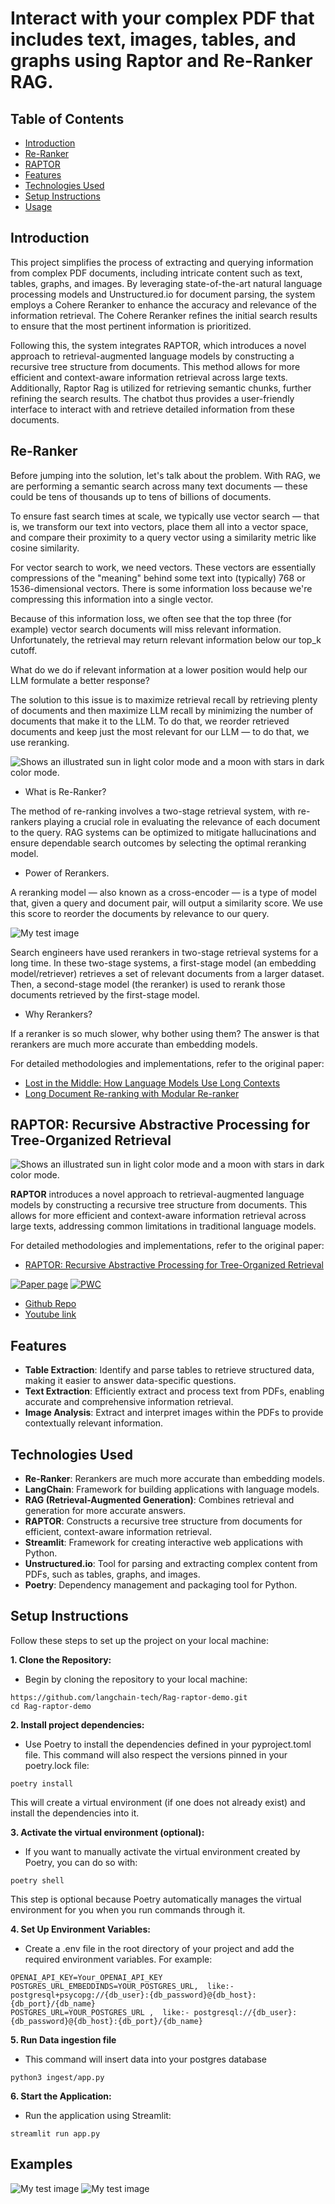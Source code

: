 # Interact with your complex PDF that includes text, images, tables, and graphs using Raptor and Re-Ranker RAG.


## Table of Contents

- [Introduction](#introduction)
- [Re-Ranker](#Re-Ranker)
- [RAPTOR](#Recursive-Abstractive-Processing-for-Tree-Organized-Retrieval)
- [Features](#features)
- [Technologies Used](#technologies-used)
- [Setup Instructions](#setup-instructions)
- [Usage](#usage)


## Introduction

This project simplifies the process of extracting and querying information from complex PDF documents, including intricate content such as text,  tables, graphs, and images. By leveraging state-of-the-art natural language processing models and Unstructured.io for document parsing, the system employs a Cohere Reranker to enhance the accuracy and relevance of the information retrieval. The Cohere Reranker refines the initial search results to ensure that the most pertinent information is prioritized.

Following this, the system integrates RAPTOR, which introduces a novel approach to retrieval-augmented language models by constructing a recursive tree structure from documents. This method allows for more efficient and context-aware information retrieval across large texts. Additionally, Raptor Rag is utilized for retrieving semantic chunks, further refining the search results. The chatbot thus provides a user-friendly interface to interact with and retrieve detailed information from these documents.


## Re-Ranker

Before jumping into the solution, let's talk about the problem. With RAG, we are performing a semantic search across many text documents — these could be tens of thousands up to tens of billions of documents.

To ensure fast search times at scale, we typically use vector search — that is, we transform our text into vectors, place them all into a vector space, and compare their proximity to a query vector using a similarity metric like cosine similarity.

For vector search to work, we need vectors. These vectors are essentially compressions of the "meaning" behind some text into (typically) 768 or 1536-dimensional vectors. There is some information loss because we're compressing this information into a single vector.

Because of this information loss, we often see that the top three (for example) vector search documents will miss relevant information. Unfortunately, the retrieval may return relevant information below our top_k cutoff.

What do we do if relevant information at a lower position would help our LLM formulate a better response?

The solution to this issue is to maximize retrieval recall by retrieving plenty of documents and then maximize LLM recall by minimizing the number of documents that make it to the LLM. To do that, we reorder retrieved documents and keep just the most relevant for our LLM — to do that, we use reranking.

<picture>
  <img alt="Shows an illustrated sun in light color mode and a moon with stars in dark color mode." src="data/re_ranker1.png">
</picture>


- What is Re-Ranker? 

The method of re-ranking involves a two-stage retrieval system, with re-rankers playing a crucial role in evaluating the relevance of each document to the query. RAG systems can be optimized to mitigate hallucinations and ensure dependable search outcomes by selecting the optimal reranking model.

- Power of Rerankers.

A reranking model — also known as a cross-encoder — is a type of model that, given a query and document pair, will output a similarity score. We use this score to reorder the documents by relevance to our query.

![My test image](data/re_ranker2.png)

Search engineers have used rerankers in two-stage retrieval systems for a long time. In these two-stage systems, a first-stage model (an embedding model/retriever) retrieves a set of relevant documents from a larger dataset. Then, a second-stage model (the reranker) is used to rerank those documents retrieved by the first-stage model.

- Why Rerankers?

If a reranker is so much slower, why bother using them? The answer is that rerankers are much more accurate than embedding models.

For detailed methodologies and implementations, refer to the original paper:

- [Lost in the Middle: How Language Models Use Long Contexts](https://arxiv.org/pdf/2307.03172)
- [Long Document Re-ranking with Modular Re-ranker](https://arxiv.org/pdf/2205.04275)


## RAPTOR: Recursive Abstractive Processing for Tree-Organized Retrieval

<picture>
  <img alt="Shows an illustrated sun in light color mode and a moon with stars in dark color mode." src="data/raptor.jpg">
</picture>

**RAPTOR** introduces a novel approach to retrieval-augmented language models by constructing a recursive tree structure from documents. This allows for more efficient and context-aware information retrieval across large texts, addressing common limitations in traditional language models. 


For detailed methodologies and implementations, refer to the original paper:

- [RAPTOR: Recursive Abstractive Processing for Tree-Organized Retrieval](https://arxiv.org/abs/2401.18059)

[![Paper page](https://huggingface.co/datasets/huggingface/badges/resolve/main/paper-page-sm.svg)](https://huggingface.co/papers/2401.18059)
[![PWC](https://img.shields.io/endpoint.svg?url=https://paperswithcode.com/badge/raptor-recursive-abstractive-processing-for/question-answering-on-quality)](https://paperswithcode.com/sota/question-answering-on-quality?p=raptor-recursive-abstractive-processing-for)

- [Github Repo](https://github.com/parthsarthi03/raptor)
- [Youtube link](https://youtu.be/jbGchdTL7d0?si=Pfc_3vpXw8QdJP5T)

## Features

- **Table Extraction**: Identify and parse tables to retrieve structured data, making it easier to answer data-specific questions.
- **Text Extraction**: Efficiently extract and process text from PDFs, enabling accurate and comprehensive information retrieval.
- **Image Analysis**: Extract and interpret images within the PDFs to provide contextually relevant information.



## Technologies Used

- **Re-Ranker**: Rerankers are much more accurate than embedding models.
- **LangChain**: Framework for building applications with language models.
- **RAG (Retrieval-Augmented Generation)**: Combines retrieval and generation for more accurate answers.
- **RAPTOR**: Constructs a recursive tree structure from documents for efficient, context-aware information retrieval.
- **Streamlit**: Framework for creating interactive web applications with Python.
- **Unstructured.io**: Tool for parsing and extracting complex content from PDFs, such as tables, graphs, and images.
- **Poetry**: Dependency management and packaging tool for Python.



## Setup Instructions

Follow these steps to set up the project on your local machine:

**1. Clone the Repository:**
- Begin by cloning the repository to your local machine:
```
https://github.com/langchain-tech/Rag-raptor-demo.git
cd Rag-raptor-demo
```

**2. Install project dependencies:**
- Use Poetry to install the dependencies defined in your pyproject.toml file. This command will also respect the versions pinned in your poetry.lock file:
```
poetry install
```
This will create a virtual environment (if one does not already exist) and install the dependencies into it.


**3. Activate the virtual environment (optional):**
- If you want to manually activate the virtual environment created by Poetry, you can do so with:
```
poetry shell
```
This step is optional because Poetry automatically manages the virtual environment for you when you run commands through it.


**4. Set Up Environment Variables:**
- Create a .env file in the root directory of your project and add the required environment variables. For example:
```
OPENAI_API_KEY=Your_OPENAI_API_KEY
POSTGRES_URL_EMBEDDINDS=YOUR_POSTGRES_URL,  like:-postgresql+psycopg://{db_user}:{db_password}@{db_host}:{db_port}/{db_name}
POSTGRES_URL=YOUR_POSTGRES_URL ,  like:- postgresql://{db_user}:{db_password}@{db_host}:{db_port}/{db_name}
```

**5. Run Data ingestion file**
- This command will insert data into your postgres database
```
python3 ingest/app.py
```


**6. Start the Application:**
- Run the application using Streamlit:
```
streamlit run app.py
```

## Examples
![My test image](data/raptor1.png)
![My test image](data/raptor2.png)